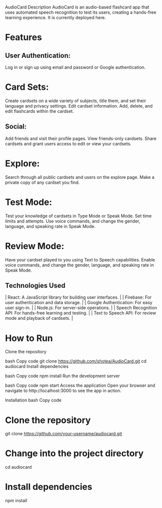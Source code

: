 AudioCard
Description
AudioCard is an audio-based flashcard app that uses automated speech recognition to test its users, creating a hands-free learning experience. It is currently deployed here.

# Features
## User Authentication:
Log in or sign up using email and password or Google authentication.

# Card Sets:
Create cardsets on a wide variety of subjects, title them, and set their language and privacy settings.
Edit cardset information.
Add, delete, and edit flashcards within the cardset.

## Social:
Add friends and visit their profile pages.
View friends-only cardsets.
Share cardsets and grant users access to edit or view your cardsets.

# Explore:
Search through all public cardsets and users on the explore page.
Make a private copy of any cardset you find.

# Test Mode:
Test your knowledge of cardsets in Type Mode or Speak Mode.
Set time limits and attempts.
Use voice commands, and change the gender, language, and speaking rate in Speak Mode.

# Review Mode:
Have your cardset played to you using Text to Speech capabilities.
Enable voice commands, and change the gender, language, and speaking rate in Speak Mode.

## Technologies Used
| React: A JavaScript library for building user interfaces. |
| Firebase: For user authentication and data storage. |
| Google Authentication: For easy user sign-in. |
| Node.js: For server-side operations. |
| Speech Recognition API: For hands-free learning and testing. |
| Text to Speech API: For review mode and playback of cardsets. |

# How to Run
Clone the repository

bash
Copy code
git clone https://github.com/shotea/AudioCard.git
cd audiocard
Install dependencies

bash
Copy code
npm install
Run the development server

bash
Copy code
npm start
Access the application
Open your browser and navigate to http://localhost:3000 to see the app in action.

Installation
bash
Copy code
# Clone the repository
git clone https://github.com/your-username/audiocard.git

# Change into the project directory
cd audiocard

# Install dependencies
npm install
